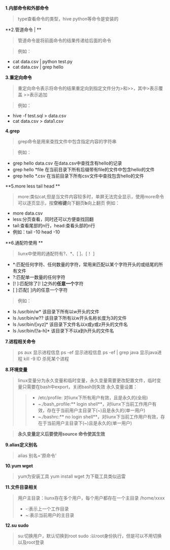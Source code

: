 **1.内部命令和外部命令**
>   type查看命令的类型，hive python等命令是安装的

**2.管道命令 |  **
>管道命令是将前面命令的结果传递给后面的命令

>例如：
- cat data.csv | python test.py
- cat data.csv | grep hello

**3.重定向命令**
> 重定向命令表示将命令的结果重定向到指定文件分为>和>>，其中>表示覆盖 >>表示追加

>    例如：
- hive -f test.sql > data.csv
- cat data.csv > data1.csv

**4.grep**
> grep命令是用来查找文件中包含指定内容的字符串

>    例如：
- grep hello data.csv 在data.csv中查找含有hello的记录
- grep hello \*file 在当前目录下所有后缀带有file的文件中包含hello的文件
- grep hello \*.csv 在当前目录下所有csv文件中查找包含hello的文件


**5.more less tail head		**
>    more:类似cat,但是当文件内容较多时，单屏无法完全显示，使用more命令可以逐页显示，按**空格键**向下翻页**b**向上翻页
>    例如：
- more data.csv
- less:分页查看，同时还可以方便查找回翻
- tail:查看尾部的n行，head:查看头部的n行
- 例如：tail -10 head -10

**6.通配符使用		  **
>    liunx中使用的通配符有?、\*、\[ ]、\[！ ]
- \*:匹配任何字符、任何数量的字符，常用来匹配以某个字符开头的或结尾的所有文件
- ?:匹配单一数量的任何字符
- \[! ]:匹配除了\[! ]之外的**任意一个**字符
-  \[   ]:匹配\[   ]内的任意一个字符
> 例如：
-  ls  /usr/bin/w\*	该目录下所有以w开头的文件
-    ls /usr/bin/w?? 该目录下所有以w开头名称长度为3的文件
-    ls  /usr/bin/\[xyz]\* 该目录下文件名以x或y或z开头的文件名
-    ls  /usr/bin/\[!a-h]\* 该目录下不以a到h开头的文件名

**7.进程相关命令**
>    ps aux 显示进程信息
>    ps -ef 显示进程信息
>    ps -ef | grep java 显示java进程
>    kill -9 ID 杀死某个进程


**8.环境变量**
>    linux变量分为永久变量和临时变量，永久变量需要更改配置文件，临时变量只需要在bash中export，关闭bash则失效
>    永久变量设置：
>>  * /etc/profile: 对liunx下所有用户有效，且是永久的(全局)
>>  * ~./bash_profile:** login shell**，对liunx下当前工作用户有效，存在于当前用户主目录下(~)且是永久的(单一用户)
>>  * ~./bashrc:** no login shell**，对liunx下当前工作用户有效，存在于当前用户主目录下(~)且是永久的(单一用户)

>    **永久变量定义后要使用source 命令使其生效**

**9.alias定义别名**
>    alias 别名='原命令'

**10.yum wget**
>    yum为安装工具 yum install
>    wget 为下载工具类似迅雷

**11.文件目录相关**
>    用户主目录：liunx存在多个用户，每个用户都存在一个主目录 /home/xxxx
>    - -:表示上一个工作目录
>    - ~:表示当前用户的主目录

**12.su sudo**
>    su:切换用户，默认切换到root
>    sudo :以root身份执行，但是可以不用切换以及root登录
